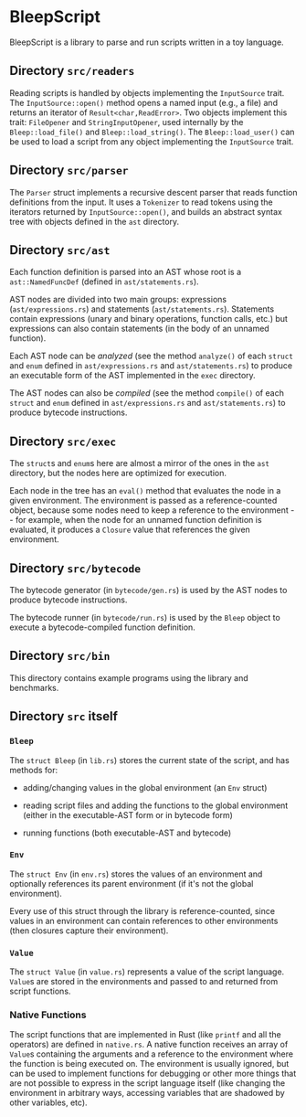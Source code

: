 
# BleepScript

BleepScript is a library to parse and run scripts written in a toy language.

## Directory `src/readers`

Reading scripts is handled by objects implementing the `InputSource` trait.
The `InputSource::open()` method opens a named input (e.g., a file) and
returns an iterator of `Result<char,ReadError>`. Two objects implement this
trait: `FileOpener` and `StringInputOpener`, used internally by the
`Bleep::load_file()` and `Bleep::load_string()`. The `Bleep::load_user()`
can be used to load a script from any object implementing the `InputSource`
trait.
 
## Directory `src/parser`
 
The `Parser` struct implements a recursive descent parser that reads
function definitions from the input. It uses a `Tokenizer` to read tokens
using the iterators returned by `InputSource::open()`, and builds an
abstract syntax tree with objects defined in the `ast` directory.

## Directory `src/ast`

Each function definition is parsed into an AST whose root is a
`ast::NamedFuncDef` (defined in `ast/statements.rs`).

AST nodes are divided into two main groups: expressions (`ast/expressions.rs`)
and statements (`ast/statements.rs`). Statements contain expressions (unary
and binary operations, function calls, etc.) but expressions can also contain
statements (in the body of an unnamed function).

Each AST node can be *analyzed* (see the method `analyze()` of each `struct`
and `enum` defined in `ast/expressions.rs` and `ast/statements.rs`) to produce
an executable form of the AST implemented in the `exec` directory.

The AST nodes can also be *compiled* (see the method `compile()` of each
`struct` and `enum` defined in `ast/expressions.rs` and `ast/statements.rs`)
to produce bytecode instructions.

## Directory `src/exec`

The `struct`s and `enum`s here are almost a mirror of the ones in the `ast`
directory, but the nodes here are optimized for execution.

Each node in the tree has an `eval()` method that evaluates the node in a
given environment. The environment is passed as a reference-counted object,
because some nodes need to keep a reference to the environment -- for example,
when the node for an unnamed function definition is evaluated, it produces a
`Closure` value that references the given environment.

## Directory `src/bytecode`

The bytecode generator (in `bytecode/gen.rs`) is used by the AST nodes to
produce bytecode instructions.

 The bytecode runner (in `bytecode/run.rs`) is used by the `Bleep` object to
 execute a bytecode-compiled function definition.

## Directory `src/bin`

This directory contains example programs using the library and benchmarks. 

## Directory `src` itself

### `Bleep`

The `struct Bleep` (in `lib.rs`) stores the current state of the
script, and has methods for:

 - adding/changing values in the global environment (an `Env` struct)
 
 - reading script files and adding the functions to the global environment
   (either in the executable-AST form or in bytecode form)

 - running functions (both executable-AST and bytecode)

### `Env`

The `struct Env` (in `env.rs`) stores the values of an environment
and optionally references its parent environment (if it's not the global
environment).

Every use of this struct through the library is reference-counted, since
values in an environment can contain references to other environments
(then closures capture their environment).

### `Value`

The `struct Value` (in `value.rs`) represents a value of the script language.
`Value`s are stored in the environments and passed to and returned from
script functions.

### Native Functions

The script functions that are implemented in Rust (like `printf` and all
the operators) are defined in `native.rs`.  A native function receives an
array of `Value`s containing the arguments and a reference to the environment
where the function is being executed on. The environment is usually ignored,
but can be used to implement functions for debugging or other more things that
are not possible to express in the script language itself (like changing the
environment in arbitrary ways, accessing variables that are shadowed by other
variables, etc).
